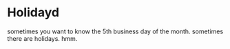  # Holidayd
sometimes you want to know the 5th business day of the month. sometimes there are holidays. hmm.

